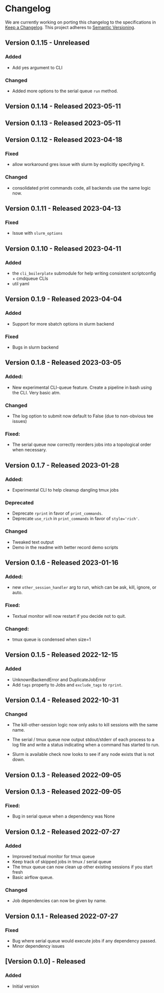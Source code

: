 # Changelog

We are currently working on porting this changelog to the specifications in
[Keep a Changelog](https://keepachangelog.com/en/1.0.0/).
This project adheres to [Semantic Versioning](https://semver.org/spec/v2.0.0.html).


## Version 0.1.15 - Unreleased

### Added
* Add yes argument to CLI

### Changed
* Added more options to the serial queue `run` method.


## Version 0.1.14 - Released 2023-05-11


## Version 0.1.13 - Released 2023-05-11


## Version 0.1.12 - Released 2023-04-18

### Fixed
* allow workaround gres issue with slurm by explicitly specifying it.


### Changed
* consolidated print commands code, all backends use the same logic now.


## Version 0.1.11 - Released 2023-04-13

### Fixed
* Issue with `slurm_options`

## Version 0.1.10 - Released 2023-04-11

### Added
* the `cli_boilerplate` submodule for help writing consistent scriptconfig + cmdqueue CLIs
* util yaml


## Version 0.1.9 - Released 2023-04-04

### Added
* Support for more sbatch options in slurm backend

### Fixed
* Bugs in slurm backend


## Version 0.1.8 - Released 2023-03-05

### Added:
* New experimental CLI-queue feature. Create a pipeline in bash using the CLI.
  Very basic atm.

### Changed
* The log option to submit now default to False (due to non-obvious tee issues)

### Fixed:
* The serial queue now correctly reorders jobs into a topological order when necessary.

## Version 0.1.7 - Released 2023-01-28

### Added:
* Experimental CLI to help cleanup dangling tmux jobs

### Deprecated
* Deprecate `rprint` in favor of `print_commands`.
* Deprecate `use_rich` in `print_commands` in favor of `style='rich'`.

### Changed
* Tweaked text output
* Demo in the readme with better record demo scripts


## Version 0.1.6 - Released 2023-01-16

### Added:
* new `other_session_handler` arg to run, which can be ask, kill, ignore, or auto.

### Fixed:
* Textual monitor will now restart if you decide not to quit.

### Changed:
* tmux queue is condensed when size=1


## Version 0.1.5 - Released 2022-12-15

### Added
* UnknownBackendError and DuplicateJobError
* Add `tags` property to Jobs and `exclude_tags` to `rprint`.


## Version 0.1.4 - Released 2022-10-31

### Changed
* The kill-other-session logic now only asks to kill sessions with the same
  name.

* The serial / tmux queue now output stdout/stderr of each process to a log
  file and write a status indicating when a command has started to run.

* Slurm is available check now looks to see if any node exists that is not down.


## Version 0.1.3 - Released 2022-09-05


## Version 0.1.3 - Released 2022-09-05

### Fixed:
* Bug in serial queue when a dependency was None


## Version 0.1.2 - Released 2022-07-27

### Added
* Improved textual monitor for tmux queue
* Keep track of skipped jobs in tmux / serial queue
* The tmux queue can now clean up other existing sessions if you start fresh
* Basic airflow queue.

### Changed
* Job dependencies can now be given by name.

## Version 0.1.1 - Released 2022-07-27

### Fixed
* Bug where serial queue would execute jobs if any dependency passed.
* Minor dependency issues

## [Version 0.1.0] - Released

### Added
* Initial version


